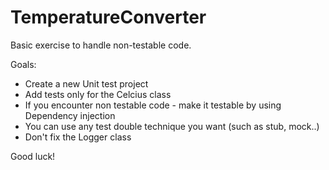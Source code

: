 # TemperatureConverter
Basic exercise to handle non-testable code.

Goals:
- Create a new Unit test project
- Add tests only for the Celcius class
- If you encounter non testable code - make it testable by using Dependency injection
- You can use any test double technique you want (such as stub, mock..)
- Don't fix the Logger class

Good luck!